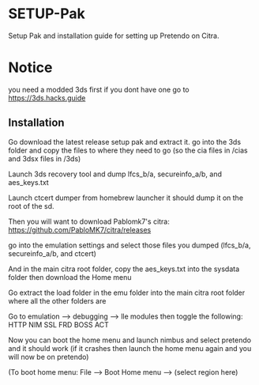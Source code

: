# SETUP-Pak

Setup Pak and installation guide for setting up Pretendo on Citra.


# Notice
you need a modded 3ds first if you dont have one go to https://3ds.hacks.guide


## Installation

Go download the latest release setup pak and extract it. go into the 3ds folder and copy the files to where they need to go (so the cia files in /cias and 3dsx files in /3ds)

Launch 3ds recovery tool and dump lfcs_b/a, secureinfo_a/b, and aes_keys.txt

Launch ctcert dumper from homebrew launcher it should dump it on the root of the sd.

Then you will want to download Pablomk7's citra: https://github.com/PabloMK7/citra/releases

go into the emulation settings and select those files you dumped (lfcs_b/a, secureinfo_a/b, and ctcert)

And in the main citra root folder, copy the aes_keys.txt into the sysdata folder then download the Home menu

Go extract the load folder in the emu folder into the main citra root folder where all the other folders are

Go to emulation --> debugging --> lle modules then toggle the following: HTTP    NIM     SSL    FRD    BOSS    ACT 

Now you can boot the home menu and launch nimbus and select pretendo and it should work (if it crashes then launch the home menu again and you will now be on pretendo)

(To boot home menu: File --> Boot Home menu --> (select region here)

